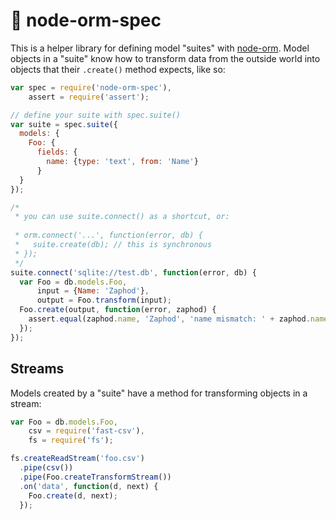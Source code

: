 # :construction: node-orm-spec
This is a helper library for defining model "suites" with [node-orm]. Model objects in a "suite" know how to transform data from the outside world into objects that their `.create()` method expects, like so:

```js
var spec = require('node-orm-spec'),
    assert = require('assert');

// define your suite with spec.suite()
var suite = spec.suite({
  models: {
    Foo: {
      fields: {
        name: {type: 'text', from: 'Name'}
      }
  }
});

/*
 * you can use suite.connect() as a shortcut, or:
 
 * orm.connect('...', function(error, db) {
 *   suite.create(db); // this is synchronous
 * });
 */
suite.connect('sqlite://test.db', function(error, db) {
  var Foo = db.models.Foo,
      input = {Name: 'Zaphod'},
      output = Foo.transform(input);
  Foo.create(output, function(error, zaphod) {
    assert.equal(zaphod.name, 'Zaphod', 'name mismatch: ' + zaphod.name);
  });
});
```

## Streams
Models created by a "suite" have a method for transforming objects in a stream:

```js
var Foo = db.models.Foo,
    csv = require('fast-csv'),
    fs = require('fs');

fs.createReadStream('foo.csv')
  .pipe(csv())
  .pipe(Foo.createTransformStream())
  .on('data', function(d, next) {
    Foo.create(d, next);
  });
```

[node-orm]: https://github.com/dresende/node-orm2
